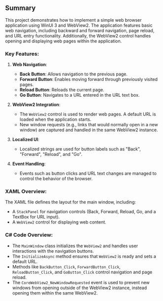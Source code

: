 Summary
-------

This project demonstrates how to implement a simple web browser application using WinUI 3 and WebView2. The application features basic web navigation, including backward and forward navigation, page reload, and URL entry functionality. Additionally, the WebView2 control handles opening and displaying web pages within the application.

### Key Features:

1.  **Web Navigation**:
    
    *   **Back Button**: Allows navigation to the previous page.
    *   **Forward Button**: Enables moving forward through previously visited pages.
    *   **Reload Button**: Reloads the current page.
    *   **Go Button**: Navigates to a URL entered in the URL text box.
2.  **WebView2 Integration**:
    
    *   The `WebView2` control is used to render web pages. A default URL is loaded when the application starts.
    *   New window requests (e.g., links that would normally open in a new window) are captured and handled in the same WebView2 instance.
3.  **Localized UI**:
    
    *   Localized strings are used for button labels such as "Back", "Forward", "Reload", and "Go".
4.  **Event Handling**:
    
    *   Events such as button clicks and URL text changes are managed to control the behavior of the browser.

### XAML Overview:

The XAML file defines the layout for the main window, including:

*   A `StackPanel` for navigation controls (Back, Forward, Reload, Go, and a TextBox for URL input).
*   A `WebView2` control for displaying web content.

### C# Code Overview:

*   The `MainWindow` class initializes the `WebView2` and handles user interactions with the navigation buttons.
*   The `InitializeAsync` method ensures that `WebView2` is ready and sets a default URL.
*   Methods like `BackButton_Click`, `ForwardButton_Click`, `ReloadButton_Click`, and `GoButton_Click` control navigation and page reload.
*   The `CoreWebView2_NewWindowRequested` event is used to prevent new windows from opening outside of the WebView2 instance, instead opening them within the same WebView2.

